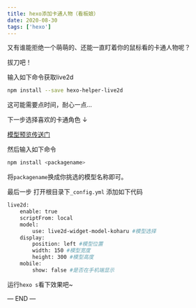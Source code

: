 ```yaml
---
title: hexo添加卡通人物（看板娘）
date: 2020-08-30
tags: ['hexo']
---
```


又有谁能拒绝一个萌萌的、还能一直盯着你的鼠标看的卡通人物呢？

拔刀吧！

输入如下命令获取live2d

```bash
npm install --save hexo-helper-live2d  
```
这可能需要点时间，耐心一点...

<!-- ![moments later...](/images/hexo-live2d/20200930145105.png) -->

下一步选择喜欢的卡通角色 ↓

[模型预览传送门](https://blog.csdn.net/wang_123_zy/article/details/87181892)

然后输入如下命令

```bash
npm install <packagename>
```

将`packagename`换成你挑选的模型名称即可。

最后一步 打开根目录下`_config.yml` 添加如下代码

```bash
live2d:
	enable: true
	scriptFrom: local
	model:
		use: live2d-widget-model-koharu #模型选择
	display:
		position: left #模型位置
		width: 150 #模型宽度
		height: 300 #模型高度
	mobile:
		show: false #是否在手机端显示
```

运行`hexo s`看下效果吧~

— END —

